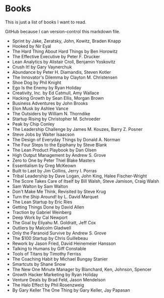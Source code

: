 # Books
This is just a list of books I want to read.

GitHub because I can version-control this markdown file.

- Sprint by Jake, Zeratsky, John, Kowitz, Braden Knapp
- Hooked by Nir Eyal
- The Hard Thing About Hard Things by Ben Horowitz
- The Effective Executive by Peter F. Drucker
- Lean Analytics by Alistair Croll, Benjamin Yoskovitz
- Crush It! by Gary Vaynerchuk
- Abundance by Peter H. Diamandis, Steven Kotler
- The Innovator's Dilemma by Clayton M. Christensen
- Shoe Dog by Phil Knight
- Ego Is the Enemy by Ryan Holiday
- Creativity, Inc. by Ed Catmull, Amy Wallace
- Hacking Growth by Sean Ellis, Morgan Brown
- Business Adventures by John Brooks
- Elon Musk by Ashlee Vance
- The Outsiders by William N. Thorndike
- Startup Rising by Christopher M. Schroeder
- Peak by Chip Conley
- The Leadership Challenge by James M. Kouzes, Barry Z. Posner
- Steve Jobs by Walter Isaacson
- The Design of Everyday Things by Donald A. Norman
- The Four Steps to the Epiphany by Steve Blank
- The Lean Product Playbook by Dan Olsen
- High Output Management by Andrew S. Grove
- Zero to One by Peter Thiel Blake Masters
- Essentialism by Greg McKeown
- Built to Last by Jim Collins, Jerry I. Porras
- Tribal Leadership by Dave Logan, John King, Halee Fischer-Wright
- The Score Takes Care of Itself by Bill Walsh, Steve Jamison, Craig Walsh
- Sam Walton by Sam Walton
- Don't Make Me Think, Revisited by Steve Krug
- Turn the Ship Around! by L. David Marquet
- The Lean Startup by Eric Ries
- Getting Things Done by David Allen
- Traction by Gabriel Weinberg
- Deep Work by Cal Newport
- The Goal by Eliyahu M. Goldratt, Jeff Cox
- Outliers by Malcolm Gladwell
- Only the Paranoid Survive by Andrew S. Grove
- The $100 Startup by Chris Guillebeau
- Rework by Jason Fried, David Heinemeier Hansson
- Talking to Humans by Giff Constable
- Tools of Titans by Timothy Ferriss
- The Coaching Habit by Michael Bungay Stanier
- Smartcuts by Shane Snow
- The New One Minute Manager by Blanchard, Ken, Johnson, Spencer
- Growth Hacker Marketing by Ryan Holiday
- Venture Deals by Brad Feld, Jason Mendelson
- The Halo Effect by Phil Rosenzweig
- By Gary Keller The One Thing by Gary Keller, Jay Papasan
